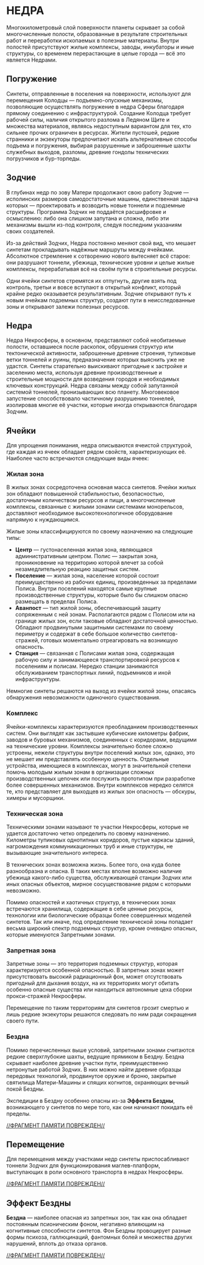 # НЕДРА

Многокилометровый слой поверхности планеты скрывает за собой многочисленные полости, образованные в результате строительных работ и переработки ископаемых в полезные материалы. Внутри полостей присутствуют жилые комплексы, заводы, инкубаторы и иные структуры, со временем перерастающие в целые города — всё это является Недрами.
## Погружение
Синтеты, отправленные в поселения на поверхности, используют для перемещения Колодцы — подъемно-опускные механизмы, позволяющие осуществлять погружение в недра Сферы благодаря прямому соединению с инфраструктурой. Создание Колодца требует рабочей силы, наличия открытого разлома в Ледяном Щите и множества материалов, являясь недоступным вариантом для тех, кто сильнее прочих ограничен в ресурсах. Жители пустошей, редкие странники и экзекуторы предпочитают искать альтернативные способы подъема и погружения, выбирая разрушенные и заброшенные шахты служебных выходов, разломы, древние гондолы технических погрузчиков и бур-торпеды.
## Зодчие
В глубинах недр по зову Матери продолжают свою работу Зодчие — исполинских размеров самодостаточные машины, единственная задача которых — проектировать и возводить новые тоннели и подземные структуры. Программа Зодчих не поддаётся расшифровке и осмыслению: либо она слишком запутана и сложна, либо эти механизмы вышли из-под контроля, следуя последним указаниям своих создателей. 

Из-за действий Зодчих, Недра постоянно меняют свой вид, что мешает синтетам прокладывать надёжные маршруты между ячейками. Абсолютное стремление к сотворению нового вытесняет всё старое: они разрушают тоннели, убежища, технические уровни и целые жилые комплексы, перерабатывая всё на своём пути в строительные ресурсы.

Одни ячейки синтетов стремятся их отпугнуть, другие взять под контроль, третьи и вовсе вступают в открытый конфликт, который крайне редко оказывается результативным. Зодчие открывают путь к новым ячейкам подземных структур, создают пути в неисследованные зоны и открывают залежи полезных ресурсов.
## Недра
Недра Некросферы, в основном, представляют собой необитаемые полости, оставшиеся после раскопок, обрушения структур или тектонической активности, заброшенные древние строения, тупиковые ветки тоннелей и руины, предназначение которых выяснить уже не удастся. Синтеты старательно выискивают пригодные к застройке и заселению места, используя древние производственные и строительные мощности для возведения городов и необходимых ключевых конструкций.
Недра связаны между собой запутанной системой тоннелей, пронизывающих всю планету. Многовековое запустение способствовало частичному разрушению тоннелей, изолировав многие её участки, которые иногда открываются благодаря Зодчим.

## Ячейки
Для упрощения понимания, недра описываются ячеистой структурой, где каждая из ячеек обладает рядом свойств, характеризующих её. Наиболее часто встречаются следующие виды ячеек:
### Жилая зона
В жилых зонах сосредоточена основная масса синтетов. Ячейки жилых зон обладают повышенной стабильностью, безопасностью, достаточным количеством ресурсов и пищи, а многочисленные комплексы, связанные с жилыми зонами системами монорельсов, доставляют необходимое высокотехнологичное оборудование напрямую к нуждающимся.

Жилые зоны классифицируются по своему назначению на следующие типы:

- **Центр** — густонаселенная жилая зона, являющаяся административным центром. Полис — закрытая зона, проникновение на территорию которой влечет за собой незамедлительную реакцию защитных систем.
- **Поселение** — жилая зона, население которой состоит преимущественно из рабочих единиц, произведенных за пределами Полиса. Внутри поселений находятся самые крупные производственные структуры, которые было бы слишком опасно размещать в пределах Полиса.
- **Аванпост** — тип жилой зоны, обеспечивающий защиту сопряженным с ней зонам. Располагаются рядом с Полисом или на границе жилых зон, если таковые обладают достаточной ценностью. Обладают продвинутыми защитными системами по своему периметру и содержат в себе большое количество синтетов-стражей, готовых моментально отреагировать на возникшую опасность.
- **Станция** — связанная с Полисами жилая зона, содержащая рабочую силу и занимающееся транспортировкой ресурсов к поселениям и полисам. Нередко станции занимаются обслуживанием транспортных линий, подъемников и иной инфраструктуры.

Немногие синтеты решаются на выход из ячейки жилой зоны, опасаясь обнаружения невозможности одиночного существования.
### Комплекс
Ячейки-комплексы характеризуются преобладанием производственных систем. Они выглядят как застывшие кубические километры фабрик, заводов и буровых механизмов, соединенных с коридорами, ведущими на технические уровни. Комплексы значительно более сложно устроены, нежели структуры внутри поселений жилых зон, однако, это не мешает им представлять особенную ценность. Отдельные устройства, имеющиеся в комплексах, могут в значительной степени помочь молодым жилым зонам в организации сложных производственных цепочек или послужить прототипом при разработке более совершенных механизмов.
Внутри комплексов нередко селятся те, кто представляет для выходцев из жилых зон опасность — обскуры, химеры и мусорщики.
### Техническая зона
Техническими зонами называют те участки Некросферы, которые не удается достаточно четко определить по своему назначению. Километры тупиковых однотипных коридоров, пустые каркасы зданий, нагромождения коммуникационных труб и иные структуры, не вызывающие значительного интереса.

В технических зонах возможна жизнь. Более того, она куда более разнообразна и опасна. В таких местах вполне возможно наличие убежища какого-либо существа, обслуживающей станции Зодчих или иных опасных объектов, мирное сосуществование рядом с которыми невозможно.

Помимо опасностей и хаотичных структур, в технических зонах встречаются хранилища, содержащие в себе ценные ресурсы, технологии или биологические образцы более совершенных моделей синтетов. Так или иначе, под определение технической зоны попадает весьма широкий спектр подземных структур, кроме очевидно опасных, которые именуются Запретными зонами.
### Запретная зона
Запретные зоны — это территория подземных структур, которая характеризуется особенной опасностью. В запретных зонах может присутствовать высокий радиационный фон, может отсутствовать пригодный для дыхания воздух, на их территориях могут обитать особенно опасные существа или находиться автономные цеха сборки прокси-стражей Некросферы. 

Перемещение по таким территориям для синтетов грозит смертью и лишь редкие экзекуторы решаются следовать по ним ради сокращения своего пути.
### Бездна
Помимо перечисленных выше условий, запретными зонами считаются редкие сверхглубокие шахты, ведущие прямиком в Бездну. Бездна скрывает наиболее древние участки пути, преимущественно нетронутые работой Зодчих. В них можно найти древние образцы передовых технологий, продвинутое оружие и броню, закрытые святилища Матери-Машины и спящих когнитов, охраняющих вечный покой Бездны.

Экспедиции в Бездну особенно опасны из-за **Эффекта Бездны**, возникающего у синтетов по мере того, как они начинают покидать её пределы.

 [//ФРАГМЕНТ ПАМЯТИ ПОВРЕЖДЕН//](./DIR_00_МЕТА/m_memory_loss.md)
## Перемещение
Для перемещения между участками недр синтеты приспосабливают тоннели Зодчих для функционирования маглев-платформ, выступающих в роли основного транспорта в недрах Некросферы.

 [//ФРАГМЕНТ ПАМЯТИ ПОВРЕЖДЕН//](./DIR_00_МЕТА/m_memory_loss.md)
## Эффект Бездны
**Бездна** — наиболее опасная из запретных зон, так как она обладает постоянным псионическим фоном, негативно влияющим на когнитивные способности синтетов. Фон Бездны провоцирует разные формы психоза, галлюцинаций, фантомных болей и множества других нарушений, вплоть до отказа органов.

 [//ФРАГМЕНТ ПАМЯТИ ПОВРЕЖДЕН//](./DIR_00_МЕТА/m_memory_loss.md)